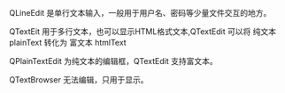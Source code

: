 QLineEdit 是单行文本输入，一般用于用户名、密码等少量文件交互的地方。

QTextEit 用于多行文本，也可以显示HTML格式文本,QTextEdit 可以将 纯文本plainText 转化为 富文本 htmlText

QPlainTextEdit 为纯文本的编辑框，QTextEdit 支持富文本。

QTextBrowser 无法编辑，只用于显示。
